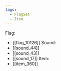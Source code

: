 ```yaml
---
tags:
  - FlagSet
  - Item
---
```

Flag:
- [[flag_10126]]
Sound:
- [[sound_44]]
- [[sound_43]]
- [[sound_17]]
Item:
- [[item_360]]
